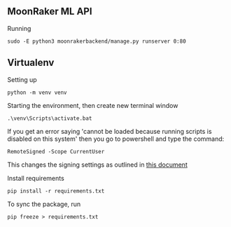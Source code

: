 ## MoonRaker ML API
Running

`sudo -E python3 moonrakerbackend/manage.py runserver 0:80`

## Virtualenv
Setting up

```python -m venv venv```


Starting the environment, then create new terminal window

```.\venv\Scripts\activate.bat```

If you get an error saying 'cannot be loaded because running scripts is disabled on this system' then you go to powershell and type the command:

```RemoteSigned -Scope CurrentUser```

This changes the signing settings as outlined in [this document](https:/go.microsoft.com/fwlink/?LinkID=135170)

Install requirements

```pip install -r requirements.txt```

To sync the package, run

```pip freeze > requirements.txt```


